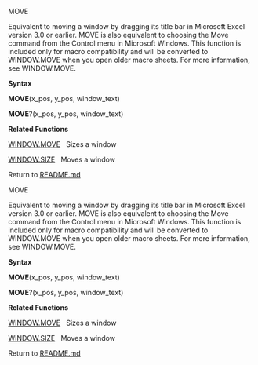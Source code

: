 MOVE

Equivalent to moving a window by dragging its title bar in Microsoft
Excel version 3.0 or earlier. MOVE is also equivalent to choosing the
Move command from the Control menu in Microsoft Windows. This function
is included only for macro compatibility and will be converted to
WINDOW.MOVE when you open older macro sheets. For more information, see
WINDOW.MOVE.

**Syntax**

**MOVE**(x\_pos, y\_pos, window\_text)

**MOVE**?(x\_pos, y\_pos, window\_text)

**Related Functions**

[WINDOW.MOVE](WINDOW.MOVE.md)   Sizes a window

[WINDOW.SIZE](WINDOW.SIZE.md)   Moves a window



Return to [README.md](README.md)

MOVE

Equivalent to moving a window by dragging its title bar in Microsoft
Excel version 3.0 or earlier. MOVE is also equivalent to choosing the
Move command from the Control menu in Microsoft Windows. This function
is included only for macro compatibility and will be converted to
WINDOW.MOVE when you open older macro sheets. For more information, see
WINDOW.MOVE.

**Syntax**

**MOVE**(x\_pos, y\_pos, window\_text)

**MOVE**?(x\_pos, y\_pos, window\_text)

**Related Functions**

[WINDOW.MOVE](WINDOW.MOVE.md)   Sizes a window

[WINDOW.SIZE](WINDOW.SIZE.md)   Moves a window



Return to [README.md](README.md)

